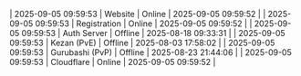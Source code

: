 | 2025-09-05 09:59:53 | Website | Online | 2025-09-05 09:59:52 |
| 2025-09-05 09:59:53 | Registration | Online | 2025-09-05 09:59:52 |
| 2025-09-05 09:59:53 | Auth Server | Offline | 2025-08-18 09:33:31 |
| 2025-09-05 09:59:53 | Kezan (PvE) | Offline | 2025-08-03 17:58:02 |
| 2025-09-05 09:59:53 | Gurubashi (PvP) | Offline | 2025-08-23 21:44:06 |
| 2025-09-05 09:59:53 | Cloudflare | Online | 2025-09-05 09:59:52 |
